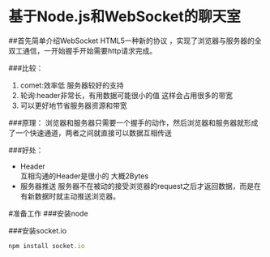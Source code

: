基于Node.js和WebSocket的聊天室
===========================================================
##首先简单介绍WebSocket
  HTML5一种新的协议 ，实现了浏览器与服务器的全双工通信，一开始握手开始需要http请求完成。

###比较：
1.  comet:效率低  服务器较好的支持
2.  轮询:header非常长，有用数据可能很小的值  这样会占用很多的带宽
3.  可以更好地节省服务器资源和带宽 

###原理：
  浏览器和服务器只需要一个握手的动作，然后浏览器和服务器就形成了一个快速通道，两者之间就直接可以数据互相传送

###好处：
- Header  
  互相沟通的Header是很小的 大概2Bytes
- 服务器推送
  服务器不在被动的接受浏览器的request之后才返回数据，而是在有新数据时就主动推送浏览器。

#准备工作
###安装node

###安装socket.io 
```javascript
npm install socket.io
```
